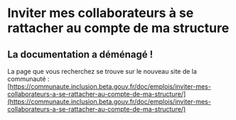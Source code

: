 # Inviter mes collaborateurs à se rattacher au compte de ma structure

## La documentation a déménagé !

La page que vous recherchez se trouve sur le nouveau site de la communauté : [https://communaute.inclusion.beta.gouv.fr/doc/emplois/inviter-mes-collaborateurs-a-se-rattacher-au-compte-de-ma-structure/](https://communaute.inclusion.beta.gouv.fr/doc/emplois/inviter-mes-collaborateurs-a-se-rattacher-au-compte-de-ma-structure/)
